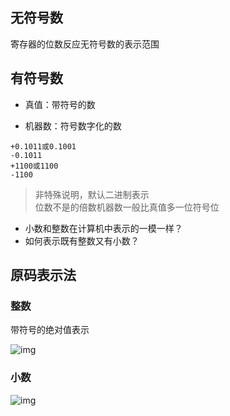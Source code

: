 ## 无符号数

寄存器的位数反应无符号数的表示范围

## 有符号数

- 真值：带符号的数

- 机器数：符号数字化的数

```
+0.1011或0.1001
-0.1011
+1100或1100
-1100
```

> 非特殊说明，默认二进制表示<br>
> 位数不是的倍数机器数一般比真值多一位符号位

- 小数和整数在计算机中表示的一模一样？
- 如何表示既有整数又有小数？

## 原码表示法

### 整数

带符号的绝对值表示

![img](https://github.com/DINOREXNB/DINOREXNB.github.io/blob/main/docs/images/jz2-1.png?raw=true)

### 小数

![img](https://github.com/DINOREXNB/DINOREXNB.github.io/blob/main/docs/images/jz2-2.png?raw=true)